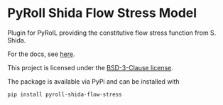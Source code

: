 # PyRoll Shida Flow Stress Model

Plugin for PyRolL providing the constitutive flow stress function from S. Shida.

For the docs, see [here](docs/index.md).

This project is licensed under the [BSD-3-Clause license](LICENSE).

The package is available via PyPi and can be installed with

    pip install pyroll-shida-flow-stress